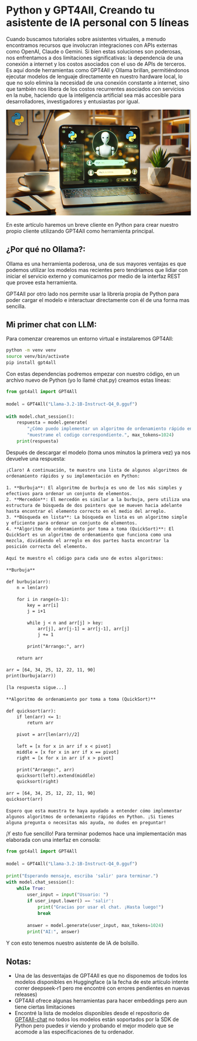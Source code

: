 # Python y GPT4All, Creando tu asistente de IA personal con 5 líneas

Cuando buscamos tutoriales sobre asistentes virtuales, a menudo encontramos recursos que involucran integraciones con APIs externas como OpenAI, Claude o Gemini. Si bien estas soluciones son poderosas, nos enfrentamos a dos limitaciones significativas: la dependencia de una conexión a internet y los costos asociados con el uso de APIs de terceros. Es aquí donde herramientas como GPT4All y Ollama brillan, permitiéndonos ejecutar modelos de lenguaje directamente en nuestro hardware local, lo que no solo elimina la necesidad de una conexión constante a internet, sino que también nos libera de los costos recurrentes asociados con servicios en la nube, haciendo que la inteligencia artificial sea más accesible para desarrolladores, investigadores y entusiastas por igual.

![Python developer](/_static/images/gpt4all.png)

En este artículo haremos un breve cliente en Python para crear nuestro propio cliente utilizando GPT4All como herramienta principal.

## ¿Por qué no Ollama?:
Ollama es una herramienta poderosa, una de sus mayores ventajas es que podemos utilizar los modelos mas recientes pero tendríamos que lidiar con iniciar el servicio externo y comunicarnos por medio de la interfaz REST que provee esta herramienta.

GPT4All por otro lado nos permite usar la librería propia de Python para poder cargar el modelo e interactuar directamente con él de una forma mas sencilla.

## Mi primer chat con LLM:

Para comenzar crearemos un entorno virtual e instalaremos GPT4All:

```bash
python -m venv venv
source venv/bin/activate
pip install gpt4all
```

Con estas dependencias podremos empezar con nuestro código, en un archivo nuevo de Python (yo lo llamé chat.py) creamos estas líneas:

```python
from gpt4all import GPT4All

model = GPT4All("Llama-3.2-1B-Instruct-Q4_0.gguf")

with model.chat_session():
    respuesta = model.generate(
        "¿Cómo puedo implementar un algoritmo de ordenamiento rápido en Python? "
        "muestrame el codigo correspondiente.", max_tokens=1024)
    print(respuesta)
```

Después de descargar el modelo (toma unos minutos la primera vez) ya nos devuelve una respuesta:

```text
¡Claro! A continuación, te muestro una lista de algunos algoritmos de ordenamiento rápidos y su implementación en Python:

1. **Burbuja**: El algoritmo de burbuja es uno de los más simples y efectivos para ordenar un conjunto de elementos.
2. **Mercedón**: El mercedón es similar a la burbuja, pero utiliza una estructura de búsqueda de dos pointers que se mueven hacia adelante hasta encontrar el elemento correcto en el medio del arreglo.
3. **Búsqueda en lista**: La búsqueda en lista es un algoritmo simple y eficiente para ordenar un conjunto de elementos.
4. **Algoritmo de ordenamiento por toma a toma (QuickSort)**: El QuickSort es un algoritmo de ordenamiento que funciona como una mezcla, dividiendo el arreglo en dos partes hasta encontrar la posición correcta del elemento.

Aquí te muestro el código para cada uno de estos algoritmos:

**Burbuja**

def burbuja(arr):
    n = len(arr)

    for i in range(n-1):
        key = arr[i]
        j = i+1

        while j < n and arr[j] > key:
            arr[j], arr[j-1] = arr[j-1], arr[j]
            j += 1

        print("Arrango:", arr)

    return arr

arr = [64, 34, 25, 12, 22, 11, 90]
print(burbuja(arr))

[la respuesta sigue...]

**Algoritmo de ordenamiento por toma a toma (QuickSort)**

def quicksort(arr):
    if len(arr) <= 1:
        return arr

    pivot = arr[len(arr)//2]

    left = [x for x in arr if x < pivot]
    middle = [x for x in arr if x == pivot]
    right = [x for x in arr if x > pivot]

    print("Arrango:", arr)
    quicksort(left).extend(middle)
    quicksort(right)

arr = [64, 34, 25, 12, 22, 11, 90]
quicksort(arr)

Espero que esta muestra te haya ayudado a entender cómo implementar algunos algoritmos de ordenamiento rápidos en Python. ¡Si tienes alguna pregunta o necesitas más ayuda, no dudes en preguntar!
```

¡Y esto fue sencillo! Para terminar podemos hace una implementación mas elaborada con una interfaz en consola:

```python
from gpt4all import GPT4All

model = GPT4All("Llama-3.2-1B-Instruct-Q4_0.gguf")

print("Esperando mensaje, escriba 'salir' para terminar.")
with model.chat_session():
    while True:
        user_input = input("Usuario: ")
        if user_input.lower() == 'salir':
            print("Gracias por usar el chat. ¡Hasta luego!")
            break

        answer = model.generate(user_input, max_tokens=1024)
        print("AI:", answer)

```

Y con esto tenemos nuestro asistente de IA de bolsillo.

## Notas:
- Una de las desventajas de GPT4All es que no disponemos de todos los modelos disponibles en Huggingface (a la fecha de este artículo intente correr deepseek-r1 pero me encontré con errores pendientes en nuevas releases)
- GPT4All ofrece algunas herramientas para hacer embeddings pero aun tiene ciertas limitaciones
- Encontré la lista de modelos disponibles desde el repositorio de [GPT4All-chat](https://github.com/nomic-ai/gpt4all/tree/29f29773af72abefd114f119a6632837263e1896/gpt4all-chat/metadata) no todos los modelos están soportados por la SDK de Python pero puedes ir viendo y probando el mejor modelo que se acomode a las especificaciones de tu ordenador.